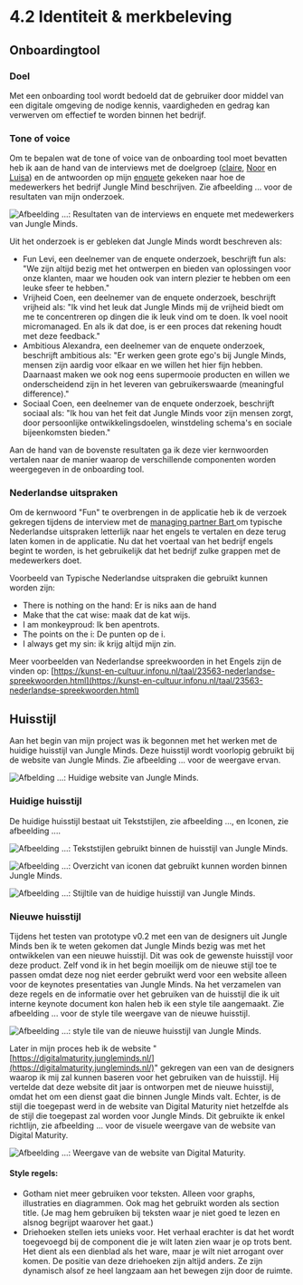 # 4.2 Identiteit & merkbeleving

## Onboardingtool

### Doel

Met een onboarding tool wordt bedoeld dat de gebruiker door middel van een digitale omgeving de nodige kennis, vaardigheden en gedrag kan verwerven om effectief te worden binnen het bedrijf.

### Tone of voice

Om te bepalen wat de tone of voice van de onboarding tool moet bevatten heb ik aan de hand van de interviews met de doelgroep \([claire](../onderzoek-methodes/interviews/6.1.4-team-designer-claire.md), [Noor](../onderzoek-methodes/interviews/6.1.5-visual-designer-noor.md) en [Luisa](../onderzoek-methodes/interviews/6.1.6-frontend-developer-luisa.md)\) en de antwoorden op mijn [enquete](../onderzoek-methodes/surveys/working-at-jungle-minds.md)  gekeken naar hoe de medewerkers het bedrijf Jungle Mind beschrijven. Zie afbeelding ... voor de resultaten van mijn onderzoek. 

![Afbeelding ...: Resultaten van de interviews en enquete met medewerkers van Jungle Minds.](../.gitbook/assets/tabel_cultuur_bedrijf.png)

Uit het onderzoek is er gebleken dat Jungle Minds wordt beschreven als:

* Fun Levi, een deelnemer van de enquete onderzoek, beschrijft fun als: "We zijn altijd bezig met het ontwerpen en bieden van oplossingen voor onze klanten, maar we houden ook van intern plezier te hebben om een leuke sfeer te hebben."
* Vrijheid Coen, een deelnemer van de enquete onderzoek, beschrijft vrijheid als: "Ik vind het leuk dat Jungle Minds mij de vrijheid biedt om me te concentreren op dingen die ik leuk vind om te doen. Ik voel nooit micromanaged. En als ik dat doe, is er een proces dat rekening houdt met deze feedback."
* Ambitious Alexandra, een deelnemer van de enquete onderzoek, beschrijft ambitious als: "Er werken geen grote ego's bij Jungle Minds, mensen zijn aardig voor elkaar en we willen het hier fijn hebben. Daarnaast maken we ook nog eens supermooie producten en willen we onderscheidend zijn in het leveren van gebruikerswaarde \(meaningful difference\)."
* Sociaal Coen, een deelnemer van de enquete onderzoek, beschrijft sociaal als: "Ik hou van het feit dat Jungle Minds voor zijn mensen zorgt, door persoonlijke ontwikkelingsdoelen, winstdeling schema's en sociale bijeenkomsten bieden."

Aan de hand van de bovenste resultaten ga ik deze vier kernwoorden  vertalen naar de manier waarop de verschillende componenten worden weergegeven in de onboarding tool. 

### Nederlandse uitspraken

Om de kernwoord "Fun" te overbrengen in de applicatie heb ik de verzoek gekregen tijdens de interview met de [managing partner Bart ](../onderzoek-methodes/interviews/6.1.2-managing-partner-bart.md#tips-ideeen-en-opmerkingen)om typische Nederlandse uitspraken letterlijk naar het engels te vertalen en deze terug laten komen in de applicatie. Nu dat het voertaal van het bedrijf engels begint te worden, is het gebruikelijk dat het bedrijf zulke grappen met de medewerkers doet.

Voorbeeld van Typische Nederlandse uitspraken die gebruikt kunnen worden zijn: 

* There is nothing on the hand: Er is niks aan de hand
* Make that the cat wise: maak dat de kat wijs.
* I am monkeyproud: Ik ben apentrots.
* The points on the i: De punten op de i.
* I always get my sin: ik krijg altijd mijn zin.

Meer voorbeelden van Nederlandse spreekwoorden in het Engels zijn de vinden op: [https://kunst-en-cultuur.infonu.nl/taal/23563-nederlandse-spreekwoorden.html](https://kunst-en-cultuur.infonu.nl/taal/23563-nederlandse-spreekwoorden.html)

## Huisstijl

Aan het begin van mijn project was ik begonnen met het werken met de huidige huisstijl van Jungle Minds. Deze huisstijl wordt voorlopig gebruikt bij de website van Jungle Minds. Zie afbeelding ... voor de weergave ervan. 

![Afbelding ...: Huidige website van Jungle Minds.](../.gitbook/assets/huidige-website-jungle-minds.png)

### Huidige huisstijl

De huidige huisstijl bestaat uit Tekststijlen, zie afbeelding ..., en Iconen, zie afbeelding ....

![Afbeelding ...: Tekststijlen gebruikt binnen de huisstijl van Jungle Minds.](../.gitbook/assets/0003.jpg)

![Afbeelding ...: Overzicht van iconen dat gebruikt kunnen worden binnen Jungle Minds.](../.gitbook/assets/0002%20%281%29.jpg)

![Afbeelding ...: Stijltile van de huidige huisstijl van Jungle Minds.](../.gitbook/assets/0001.jpg)

### Nieuwe huisstijl

Tijdens het testen van prototype v0.2 met een van de designers uit Jungle Minds ben ik te weten gekomen dat Jungle Minds bezig was met het ontwikkelen van een nieuwe huisstijl. Dit was ook de gewenste huisstijl voor deze product. Zelf vond ik in het begin moeilijk om de nieuwe stijl toe te passen omdat deze nog niet eerder gebruikt werd voor een website alleen voor de keynotes presentaties van Jungle Minds. Na het verzamelen van deze regels en de informatie over het gebruiken van de huisstijl die ik uit interne keynote document kon halen heb ik een style tile aangemaakt. Zie afbeelding ... voor de style tile weergave van de nieuwe huisstijl. 

![Afbeelding ...: style tile van de nieuwe huisstijl van Jungle Minds.](../.gitbook/assets/screen-shot-2018-06-05-at-10.33.01.png)

Later in mijn proces heb ik de website "[https://digitalmaturity.jungleminds.nl/](https://digitalmaturity.jungleminds.nl/)" gekregen van een van de designers waarop ik mij zal kunnen baseren voor het gebruiken van de huisstijl. Hij vertelde dat deze website dit jaar is ontworpen met de nieuwe huisstijl, omdat het om een dienst gaat die binnen Jungle Minds valt. Echter, is de stijl die toegepast werd in de website van Digital Maturity niet hetzelfde als de stijl die toegepast zal worden voor Jungle Minds. Dit gebruikte ik enkel richtlijn, zie afbeelding ... voor de visuele weergave van de website van Digital Maturity.

![Afbeelding ...: Weergave van de website van Digital Maturity.](../.gitbook/assets/screencapture-digitalmaturity-jungleminds-nl-2018-05-25-09_22_37.png)

#### Style regels:

* Gotham niet meer gebruiken voor teksten. Alleen voor graphs, illustraties en diagrammen.  Ook mag het gebruikt worden als section title. \(Je mag hem gebruiken bij teksten waar je niet goed te lezen en alsnog begrijpt waarover het gaat.\)
* Driehoeken stellen iets unieks voor. Het verhaal erachter is dat het wordt toegevoegd bij de component die je wilt laten zien waar je op trots bent. Het dient als een dienblad als het ware, maar je wilt niet arrogant over komen. De positie van deze driehoeken zijn altijd anders. Ze zijn dynamisch alsof ze heel langzaam aan het bewegen zijn door de ruimte.



